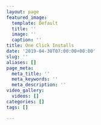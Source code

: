 ```yaml
---
layout: page
featured_image:
  template: Default
  title: ''
  image: ''
  caption: ''
title: One Click Installs
date: '2019-04-30T07:00:00+00:00'
slug: ''
aliases: []
page_meta:
  meta_title: ''
  meta_keywords: ''
  meta_description: ''
video_gallery:
  videos: []
categories: []
tags: []

---
```

